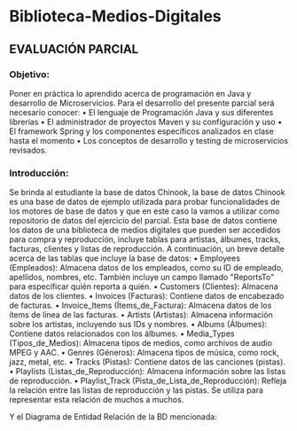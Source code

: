 # Biblioteca-Medios-Digitales

## EVALUACIÓN PARCIAL

### Objetivo:
Poner en práctica lo aprendido acerca de programación en Java y desarrollo de Microservicios. Para
el desarrollo del presente parcial será necesario conocer:
• El lenguaje de Programación Java y sus diferentes librerías
• El administrador de proyectos Maven y su configuración y uso
• El framework Spring y los componentes específicos analizados en clase hasta el momento
• Los conceptos de desarrollo y testing de microservicios revisados.

### Introducción:
Se brinda al estudiante la base de datos Chinook, la base de datos Chinook es una base de datos de
ejemplo utilizada para probar funcionalidades de los motores de base de datos y que en este caso la
vamos a utilizar como repositorio de datos del ejercicio del parcial.
Esta base de datos contiene los datos de una biblioteca de medios digitales que pueden ser accedidos
para compra y reproducción, incluye tablas para artistas, álbumes, tracks, facturas, clientes y listas de
reproducción.
A continuación, un breve detalle acerca de las tablas que incluye la base de datos:
• Employees (Empleados): Almacena datos de los empleados, como su ID de empleado, apellidos,
nombres, etc. También incluye un campo llamado "ReportsTo" para especificar quién reporta a
quién.
• Customers (Clientes): Almacena datos de los clientes.
• Invoices (Facturas): Contiene datos de encabezado de facturas.
• Invoice_Items (Ítems_de_Factura): Almacena datos de los ítems de línea de las facturas.
• Artists (Artistas): Almacena información sobre los artistas, incluyendo sus IDs y nombres.
• Albums (Álbumes): Contiene datos relacionados con los álbumes.
• Media_Types (Tipos_de_Medios): Almacena tipos de medios, como archivos de audio MPEG y
AAC.
• Genres (Géneros): Almacena tipos de música, como rock, jazz, metal, etc.
• Tracks (Pistas): Contiene datos de las canciones (pistas).
• Playlists (Listas_de_Reproducción): Almacena información sobre las listas de reproducción.
• Playlist_Track (Pista_de_Lista_de_Reproducción): Refleja la relación entre las listas de
reproducción y las pistas. Se utiliza para representar esta relación de muchos a muchos.

Y el Diagrama de Entidad Relación de la BD mencionada:
